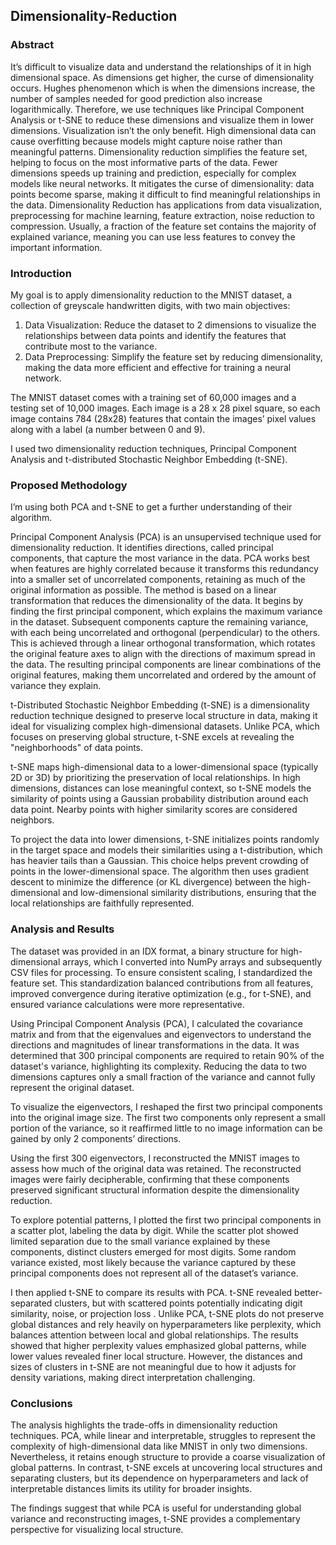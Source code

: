## Dimensionality-Reduction

### Abstract

It’s difficult to visualize data and understand the relationships of it in high dimensional space. As dimensions get higher, the curse of dimensionality occurs. Hughes phenomenon which is when the dimensions increase, the number of samples needed for good prediction also increase logarithmically. Therefore, we use techniques like Principal Component Analysis or t-SNE to reduce these dimensions and visualize them in lower dimensions. Visualization isn’t the only benefit. High dimensional data can cause overfitting because models might capture noise rather than meaningful patterns. Dimensionality reduction simplifies the feature set, helping to focus on the most informative parts of the data. Fewer dimensions speeds up training and prediction, especially for complex models like neural networks. It mitigates the curse of dimensionality: data points become sparse, making it difficult to find meaningful relationships in the data. Dimensionality Reduction has applications from data visualization, preprocessing for machine learning, feature extraction, noise reduction to compression. Usually, a fraction of the feature set contains the majority of explained variance, meaning you can use less features to convey the important information.

### Introduction

My goal is to apply dimensionality reduction to the MNIST dataset, a collection of greyscale handwritten digits, with two main objectives:  

1. Data Visualization: Reduce the dataset to 2 dimensions to visualize the relationships between data points and identify the features that contribute most to the variance.  
2. Data Preprocessing: Simplify the feature set by reducing dimensionality, making the data more efficient and effective for training a neural network.  

The MNIST dataset comes with a training set of 60,000 images and a testing set of 10,000 images. Each image is a 28 x 28 pixel square, so each image contains 784 (28x28) features that contain the images’ pixel values along with a label (a number between 0 and 9).

I used two dimensionality reduction techniques, Principal Component Analysis and t-distributed Stochastic Neighbor Embedding (t-SNE). 

### Proposed Methodology

I’m using both PCA and t-SNE to get a further understanding of their algorithm. 

Principal Component Analysis (PCA) is an unsupervised technique used for dimensionality reduction. It identifies directions, called principal components, that capture the most variance in the data. PCA works best when features are highly correlated because it transforms this redundancy into a smaller set of uncorrelated components, retaining as much of the original information as possible. The method is based on a linear transformation that reduces the dimensionality of the data. It begins by finding the first principal component, which explains the maximum variance in the dataset. Subsequent components capture the remaining variance, with each being uncorrelated and orthogonal (perpendicular) to the others. This is achieved through a linear orthogonal transformation, which rotates the original feature axes to align with the directions of maximum spread in the data. The resulting principal components are linear combinations of the original features, making them uncorrelated and ordered by the amount of variance they explain.

t-Distributed Stochastic Neighbor Embedding (t-SNE) is a dimensionality reduction technique designed to preserve local structure in data, making it ideal for visualizing complex high-dimensional datasets. Unlike PCA, which focuses on preserving global structure, t-SNE excels at revealing the "neighborhoods" of data points.  

t-SNE maps high-dimensional data to a lower-dimensional space (typically 2D or 3D) by prioritizing the preservation of local relationships. In high dimensions, distances can lose meaningful context, so t-SNE models the similarity of points using a Gaussian probability distribution around each data point. Nearby points with higher similarity scores are considered neighbors.  

To project the data into lower dimensions, t-SNE initializes points randomly in the target space and models their similarities using a t-distribution, which has heavier tails than a Gaussian. This choice helps prevent crowding of points in the lower-dimensional space. The algorithm then uses gradient descent to minimize the difference (or KL divergence) between the high-dimensional and low-dimensional similarity distributions, ensuring that the local relationships are faithfully represented.  

### Analysis and Results

The dataset was provided in an IDX format, a binary structure for high-dimensional arrays, which I converted into NumPy arrays and subsequently CSV files for processing. To ensure consistent scaling, I standardized the feature set. This standardization balanced contributions from all features, improved convergence during iterative optimization (e.g., for t-SNE), and ensured variance calculations were more representative.

Using Principal Component Analysis (PCA), I calculated the covariance matrix and from that the eigenvalues and eigenvectors to understand the directions and magnitudes of linear transformations in the data. It was determined that 300 principal components are required to retain 90% of the dataset's variance, highlighting its complexity. Reducing the data to two dimensions captures only a small fraction of the variance and cannot fully represent the original dataset.

To visualize the eigenvectors, I reshaped the first two principal components into the original image size. The first two components only represent a small portion of the variance, so it reaffirmed little to no image information can be gained by only 2 components’ directions. 

Using the first 300 eigenvectors, I reconstructed the MNIST images to assess how much of the original data was retained. The reconstructed images were fairly decipherable, confirming that these components preserved significant structural information despite the dimensionality reduction.

To explore potential patterns, I plotted the first two principal components in a scatter plot, labeling the data by digit. While the scatter plot showed limited separation due to the small variance explained by these components, distinct clusters emerged for most digits. Some random variance existed, most likely because the variance captured by these principal components does not represent all of the dataset’s variance. 

I then applied t-SNE to compare its results with PCA. t-SNE revealed better-separated clusters, but with scattered points potentially indicating digit similarity, noise, or projection loss . Unlike PCA, t-SNE plots do not preserve global distances and rely heavily on hyperparameters like perplexity, which balances attention between local and global relationships. The results showed that higher perplexity values emphasized global patterns, while lower values revealed finer local structure. However, the distances and sizes of clusters in t-SNE are not meaningful due to how it adjusts for density variations, making direct interpretation challenging. 

### Conclusions 

The analysis highlights the trade-offs in dimensionality reduction techniques. PCA, while linear and interpretable, struggles to represent the complexity of high-dimensional data like MNIST in only two dimensions. Nevertheless, it retains enough structure to provide a coarse visualization of global patterns. In contrast, t-SNE excels at uncovering local structures and separating clusters, but its dependence on hyperparameters and lack of interpretable distances limits its utility for broader insights.

The findings suggest that while PCA is useful for understanding global variance and reconstructing images, t-SNE provides a complementary perspective for visualizing local structure. 


